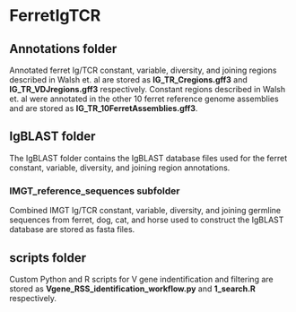 # FerretIgTCR

## Annotations folder
Annotated ferret Ig/TCR constant, variable, diversity, and joining regions described in Walsh et. al
are stored as **IG_TR_Cregions.gff3** and **IG_TR_VDJregions.gff3** respectively.
Constant regions described in Walsh et. al were annotated in the other 10 ferret reference genome
assemblies and are stored as **IG_TR_10FerretAssemblies.gff3**.

## IgBLAST folder 
The IgBLAST folder contains the IgBLAST database files used for the ferret constant, variable, diversity,
and joining region annotations.

### IMGT_reference_sequences subfolder
Combined IMGT Ig/TCR constant, variable, diversity, and joining germline sequences from ferret, dog, cat, and horse 
used to construct the IgBLAST database are stored as fasta files.

## scripts folder
Custom Python and R scripts for V gene indentification and filtering are stored as 
**Vgene_RSS_identification_workflow.py** and **1_search.R** respectively.
